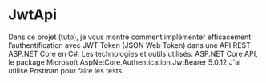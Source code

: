 # JwtApi

Dans ce projet (tuto), je vous montre comment implémenter efficacement l’authentification avec JWT Token (JSON Web Token) dans une API REST ASP.NET Core en C#.
Les technologies et outils utilisés: ASP.NET Core API, le package Microsoft.AspNetCore.Authentication.JwtBearer 5.0.12
J'ai utilisé Postman pour faire les tests.
